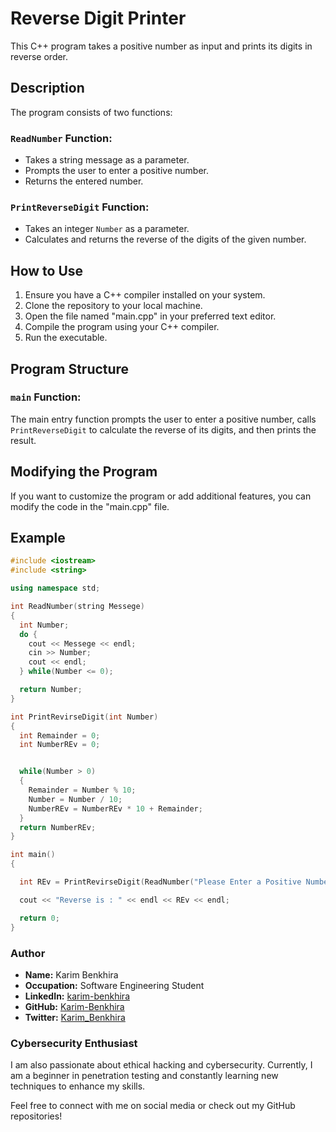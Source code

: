 # Reverse Digit Printer

This C++ program takes a positive number as input and prints its digits in reverse order.

## Description

The program consists of two functions:

### `ReadNumber` Function:

- Takes a string message as a parameter.
- Prompts the user to enter a positive number.
- Returns the entered number.

### `PrintReverseDigit` Function:

- Takes an integer `Number` as a parameter.
- Calculates and returns the reverse of the digits of the given number.

## How to Use

1. Ensure you have a C++ compiler installed on your system.
2. Clone the repository to your local machine.
3. Open the file named "main.cpp" in your preferred text editor.
4. Compile the program using your C++ compiler.
5. Run the executable.

## Program Structure

### `main` Function:

The main entry function prompts the user to enter a positive number, calls `PrintReverseDigit` to calculate the reverse of its digits, and then prints the result.

## Modifying the Program

If you want to customize the program or add additional features, you can modify the code in the "main.cpp" file.

## Example

```cpp
#include <iostream>
#include <string>

using namespace std;

int ReadNumber(string Messege)
{
  int Number;
  do {
    cout << Messege << endl;
    cin >> Number;
    cout << endl;
  } while(Number <= 0);

  return Number;
}

int PrintRevirseDigit(int Number)
{
  int Remainder = 0;
  int NumberREv = 0;


  while(Number > 0)
  {
    Remainder = Number % 10;
    Number = Number / 10;
    NumberREv = NumberREv * 10 + Remainder;
  }
  return NumberREv;
}

int main()
{

  int REv = PrintRevirseDigit(ReadNumber("Please Enter a Positive Number : "));

  cout << "Reverse is : " << endl << REv << endl;

  return 0;
}
```
### Author

- **Name:** Karim Benkhira
- **Occupation:** Software Engineering Student
- **LinkedIn:** [karim-benkhira](https://linkedin.com/in/karim-benkhira-206597224)
- **GitHub:** [Karim-Benkhira](https://github.com/Karim-Benkhira)
- **Twitter:** [Karim_Benkhira](https://twitter.com/Karim_Benkhira)

### Cybersecurity Enthusiast

I am also passionate about ethical hacking and cybersecurity. Currently, I am a beginner in penetration testing and constantly learning new techniques to enhance my skills.

Feel free to connect with me on social media or check out my GitHub repositories!
